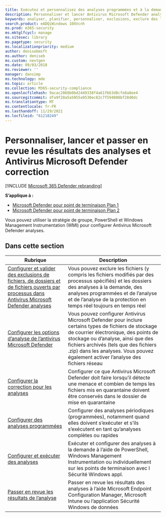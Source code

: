 ```yaml
---
title: Exécutez et personnalisez des analyses programmées et à la demande.
description: Personnaliser et lancer Antivirus Microsoft Defender analyses sur les points de terminaison sur votre réseau
keywords: analyser, planifier, personnaliser, exclusions, exclure des fichiers, correction, résultats de l’analyse, mise en quarantaine, supprimer une menace, analyse rapide, analyse complète, Antivirus Microsoft Defender
search.product: eADQiWindows 10XVcnh
ms.prod: m365-security
ms.mktglfcycl: manage
ms.sitesec: library
ms.pagetype: security
ms.localizationpriority: medium
author: denisebmsft
ms.author: deniseb
ms.custom: nextgen
ms.date: 09/03/2018
ms.reviewer: ''
manager: dansimp
ms.technology: mde
ms.topic: article
ms.collection: M365-security-compliance
ms.openlocfilehash: 9acac2868b0bd2449338f4a61f663d8cfe8a8ee4
ms.sourcegitcommit: dfa9f28a5a5055a9530ec82c7f594808bf28d0dc
ms.translationtype: MT
ms.contentlocale: fr-FR
ms.lasthandoff: 11/29/2021
ms.locfileid: "61218249"
---
```

# <a name="customize-initiate-and-review-the-results-of-microsoft-defender-antivirus-scans-and-remediation"></a>Personnaliser, lancer et passer en revue les résultats des analyses et Antivirus Microsoft Defender correction

[!INCLUDE [Microsoft 365 Defender rebranding](../../includes/microsoft-defender.md)]


**S’applique à :**

- [Microsoft Defender pour point de terminaison Plan 1](https://go.microsoft.com/fwlink/p/?linkid=2154037)
- [Microsoft Defender pour point de terminaison Plan 2](https://go.microsoft.com/fwlink/p/?linkid=2154037)

Vous pouvez utiliser la stratégie de groupe, PowerShell et Windows Management Instrumentation (WMI) pour configurer Antivirus Microsoft Defender analyses. 

## <a name="in-this-section"></a>Dans cette section

Rubrique | Description
---|---
[Configurer et valider des exclusions de fichiers, de dossiers et de fichiers ouverts par processus dans Antivirus Microsoft Defender analyses](configure-exclusions-microsoft-defender-antivirus.md) | Vous pouvez exclure les fichiers (y compris les fichiers modifiés par des processus spécifiés) et les dossiers des analyses à la demande, des analyses programmées et de l’analyse et de l’analyse de la protection en temps réel toujours en temps réel
[Configurer les options d’analyse de l’antivirus Microsoft Defender](configure-advanced-scan-types-microsoft-defender-antivirus.md) | Vous pouvez configurer Antivirus Microsoft Defender pour inclure certains types de fichiers de stockage de courrier électronique, des points de stockage ou d’analyse, ainsi que des fichiers archivés (tels que des fichiers .zip) dans les analyses. Vous pouvez également activer l’analyse des fichiers réseau
[Configurer la correction pour les analyses](configure-remediation-microsoft-defender-antivirus.md) | Configurer ce que Antivirus Microsoft Defender doit faire lorsqu’il détecte une menace et combien de temps les fichiers mis en quarantaine doivent être conservés dans le dossier de mise en quarantaine
[Configurer des analyses programmées](scheduled-catch-up-scans-microsoft-defender-antivirus.md) | Configurer des analyses périodiques (programmées), notamment quand elles doivent s’exécuter et s’ils s’exécutent en tant qu’analyses complètes ou rapides
[Configurer et exécuter des analyses](run-scan-microsoft-defender-antivirus.md) | Exécuter et configurer des analyses à la demande à l’aide de PowerShell, Windows Management Instrumentation ou individuellement sur les points de terminaison avec l Sécurité Windows appl.
[Passer en revue les résultats de l’analyse](review-scan-results-microsoft-defender-antivirus.md) | Passer en revue les résultats des analyses à l’aide Microsoft Endpoint Configuration Manager, Microsoft Intune ou l’application Sécurité Windows de données